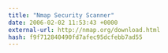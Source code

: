 ```yaml
---
title: "Nmap Security Scanner"
date: 2006-02-02 11:53:43 +0000
external-url: http://nmap.org/download.html
hash: f9f712840490fd7afec95dcfebb7ad55
---
```



